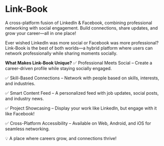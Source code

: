 # Link-Book

A cross-platform fusion of LinkedIn & Facebook, combining professional networking with social engagement. Build connections, share updates, and grow your career—all in one place!

Ever wished LinkedIn was more social or Facebook was more professional? Link-Book is the best of both worlds—a hybrid platform where users can network professionally while sharing moments socially.

**What Makes Link-Book Unique?**
✅ Professional Meets Social – Create a career-driven profile while staying socially engaged.

✅ Skill-Based Connections – Network with people based on skills, interests, and industries.

✅ Smart Content Feed – A personalized feed with job updates, social posts, and industry news.

✅ Project Showcasing – Display your work like LinkedIn, but engage with it like Facebook!

✅ Cross-Platform Accessibility – Available on Web, Android, and iOS for seamless networking.

💡 A place where careers grow, and connections thrive!
